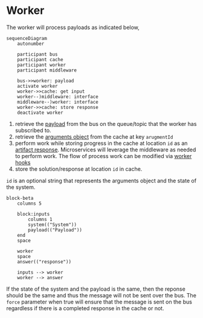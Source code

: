 # Worker

The worker will process payloads as indicated below,

```mermaid
sequenceDiagram
    autonumber

    participant bus
    participant cache
    participant worker
    participant middleware

    bus->>worker: payload
    activate worker
    worker->>cache: get input
    worker--)middleware: interface
    middleware--)worker: interface
    worker->>cache: store response
    deactivate worker
```

1. retrieve the [payload](../../schema/payload.schema.json) from the bus on the queue/topic that the worker has subscribed to.
2. retrieve the [arguments object](../../schema/argument.schema.json) from the cache at key `arugmentId`
3. perform work while storing progress in the cache at location `id` as an [artifact response](../../schema/response.schema.json). Microservices will leverage the middleware as needed to perform work. The flow of process work can be modified via [worker hooks](./hooks/)
4. store the solution/response at location `id` in cache.

`id` is an optional string that represents the arguments object and the state of the system.

```mermaid
block-beta
    columns 5

    block:inputs
        columns 1
        system(("System"))
        payload(("Payload"))
    end
    space

    worker
    space
    answer(("response"))

    inputs --> worker
    worker --> answer
```

If the state of the system and the payload is the same, then the reponse should be the same and thus the message will not be sent over the bus. The `force` parameter when true will ensure that the message is sent on the bus regardless if there is a completed response in the cache or not.
